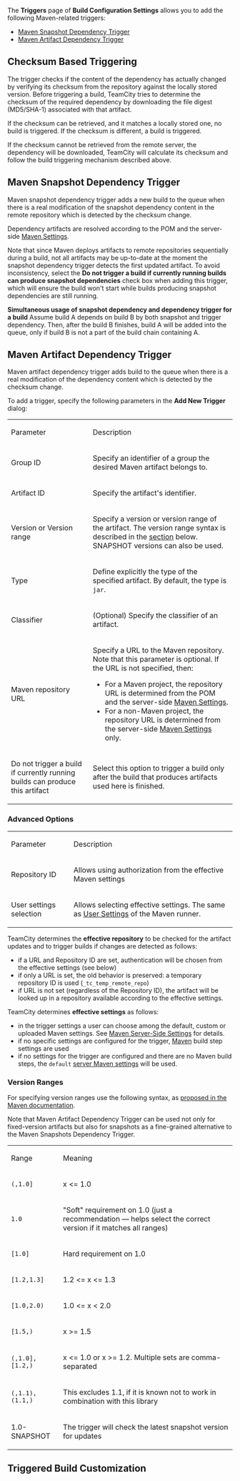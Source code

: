 [//]: # (title: Configuring Maven Triggers)
[//]: # (auxiliary-id: Configuring Maven Triggers)
<!--[//]: # (Internal note. Do not delete. "Configuring Maven Triggersd81e3.txt")-->   

The __Triggers__ page of __Build Configuration Settings__ allows you to add the following Maven-related triggers:

* [Maven Snapshot Dependency Trigger](#Maven+Snapshot+Dependency+Trigger)
* [Maven Artifact Dependency Trigger](#Maven+Artifact+Dependency+Trigger)

## Checksum Based Triggering

The trigger checks if the content of the dependency has actually changed by verifying its checksum from the repository against the locally stored version. Before triggering a build, TeamCity tries to determine the checksum of the required dependency by downloading the file digest (MD5/SHA-1) associated with that artifact.

If the checksum can be retrieved, and it matches a locally stored one, no build is triggered. If the checksum is different, a build is triggered.

If the checksum cannot be retrieved from the remote server, the dependency will be downloaded, TeamCity will calculate its checksum and follow the build triggering mechanism described above.

<anchor name="ConfiguringMavenTriggers-MavenSnapshotDependencyTrigger"/>

## Maven Snapshot Dependency Trigger

Maven snapshot dependency trigger adds a new build to the queue when there is a real modification of the snapshot dependency content in the remote repository which is detected by the checksum change.

Dependency artifacts are resolved according to the POM and the server-side [Maven Settings](maven-server-side-settings.md).

<note>

Note that since Maven deploys artifacts to remote repositories sequentially during a build, not all artifacts may be up-to-date at the moment the snapshot dependency trigger detects the first updated artifact. To avoid inconsistency, select the __Do not trigger a build if currently running builds can produce snapshot dependencies__ check box when adding this trigger, which will ensure the build won't start while builds producing snapshot dependencies are still running.
</note>


<!--[//]: # (Internal note. Do not delete. "Configuring Maven Triggersd81e53.txt")-->    

<note>

__Simultaneous usage of snapshot dependency and dependency trigger for a build__
 Assume build A depends on build B by both snapshot and trigger dependency. Then, after the build B finishes, build A will be added into the queue, only if build B is not a part of the build chain containing A.
</note>

<anchor name="ConfiguringMavenTriggers-MavenArtifactDependencyTrigger"/>

## Maven Artifact Dependency Trigger

Maven artifact dependency trigger adds build to the queue when there is a real modification of the dependency content which is detected by the checksum change.

To add a trigger, specify the following parameters in the __Add New Trigger__ dialog:

<table><tr>

<td>

Parameter

</td>

<td>

Description

</td></tr><tr>

<td>

Group ID

</td>

<td>

Specify an identifier of a group the desired Maven artifact belongs to.

</td></tr><tr>

<td>

Artifact ID

</td>

<td>

Specify the artifact's identifier.

</td></tr><tr>

<td>

Version or Version range

</td>

<td>

Specify a version or version range of the artifact. The version range syntax is described in the [section](#Version+Ranges) below. SNAPSHOT versions can also be used.

</td></tr><tr>

<td>

Type


</td>

<td>

Define explicitly the type of the specified artifact. By default, the type is `jar`.

</td></tr><tr>

<td>

Classifier

</td>

<td>

(Optional) Specify the classifier of an artifact.

</td></tr><tr>

<td>

Maven repository URL

</td>

<td>

Specify a URL to the Maven repository. Note that this parameter is optional. If the URL is not specified, then:

* For a Maven project, the repository URL is determined from the POM and the server-side [Maven Settings](maven-server-side-settings.md#Maven+Settings+Resolution+on+the+Server+Side).
* For a non-Maven project, the repository URL is determined from the server-side [Maven Settings](maven-server-side-settings.md#Maven+Settings+Resolution+on+the+Server+Side) only.

</td></tr><tr>

<td>

Do not trigger a build if currently running builds can produce this artifact

</td>

<td>

Select this option to trigger a build only after the build that produces artifacts used here is finished.

</td></tr></table>

### Advanced Options

<table><tr>

<td>

Parameter

</td>

<td>

Description

</td></tr><tr>

<td>

Repository ID

</td>

<td>

Allows using authorization from the effective Maven settings

</td></tr><tr>

<td>

User settings selection

</td>

<td>

Allows selecting effective settings. The same as [User Settings](maven.md#User+Settings) of the Maven runner.

</td></tr></table>

TeamCity determines the __effective repository__ to be checked for the artifact updates and to trigger builds if changes are detected as follows:
* if a URL and Repository ID are set, authentication will be chosen from the effective settings (see below)
* if only a URL is set, the old behavior is preserved: a temporary repository ID is used (`_tc_temp_remote_repo`)
* if URL is not set (regardless of the Repository ID), the artifact will be looked up in a repository available according to the effective settings.

TeamCity determines __effective settings__ as follows:
* in the trigger settings a user can choose among the default, custom or uploaded Maven settings. See [Maven Server-Side Settings](maven-server-side-settings.md) for details.
* if no specific settings are configured for the trigger, [Maven](maven.md) build step settings are used
* if no settings for the trigger are configured and there are no Maven build steps, the `default` [server Maven settings](maven-server-side-settings.md) will be used.

### Version Ranges

For specifying version ranges use the following syntax, as [proposed in the Maven documentation](https://maven.apache.org/enforcer/enforcer-rules/versionRanges.html).

Note that Maven Artifact Dependency Trigger can be used not only for fixed-version artifacts but also for snapshots as a fine-grained alternative to the Maven Snapshots Dependency Trigger.

<table><tr>

<td>

Range

</td>

<td>

Meaning

</td></tr><tr>

<td>

`(,1.0]`

</td>

<td>

x &lt;= 1.0

</td></tr><tr>

<td>

`1.0`

</td>

<td>

"Soft" requirement on 1.0 (just a recommendation — helps select the correct version if it matches all ranges)

</td></tr><tr>

<td>

`[1.0]`

</td>

<td>

Hard requirement on 1.0

</td></tr><tr>

<td>

`[1.2,1.3]`

</td>

<td>

1.2 &lt;= x &lt;= 1.3

</td></tr><tr>

<td>

`[1.0,2.0)`

</td>

<td>

1.0 &lt;= x &lt; 2.0

</td></tr><tr>

<td>

`[1.5,)`

</td>

<td>

x &gt;= 1.5

</td></tr><tr>

<td>

`(,1.0],[1.2,)`

</td>

<td>

x &lt;= 1.0 or x &gt;= 1.2. Multiple sets are comma-separated

</td></tr><tr>

<td>

`(,1.1),(1.1,)`

</td>

<td>

This excludes 1.1, if it is known not to work in combination with this library

</td></tr><tr>

<td>

1.0-SNAPSHOT

</td>

<td>

The trigger will check the latest snapshot version for updates

</td></tr></table>

<!--[//]: # (Internal note. Do not delete. "Configuring Maven Triggersd81e322.txt")-->

## Triggered Build Customization

<include from="configuring-vcs-triggers.md" element-id="triggered-build-customization"/>
